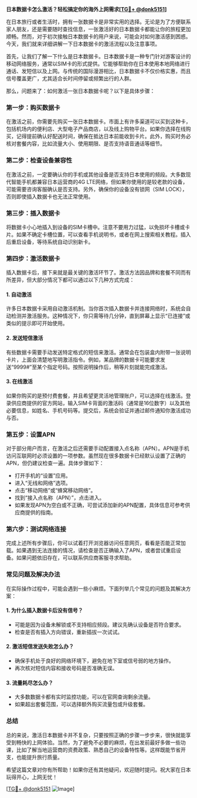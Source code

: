 **日本数据卡怎么激活？轻松搞定你的海外上网需求[[TG💪+ @donk5151](https://t.me/s/donk5151)]**

在日本旅行或者生活时，拥有一张数据卡是非常实用的选择。无论是为了方便联系家人朋友，还是需要随时查找信息，一张激活好的日本数据卡都能让你的旅程更加顺畅。然而，对于初次接触日本数据卡的用户来说，可能会对如何激活感到困惑。今天，我们就来详细讲解一下日本数据卡的激活流程以及注意事项。

首先，让我们了解一下什么是日本数据卡。日本数据卡是一种专门针对游客设计的移动网络服务，通常以SIM卡的形式提供。它能够帮助你在日本使用本地网络进行通话、发短信以及上网。与传统的国际漫游相比，日本数据卡不仅价格实惠，而且信号覆盖更广，尤其适合长时间停留或频繁出行的人群。

那么，问题来了：如何激活一张日本数据卡呢？以下是具体步骤：

### **第一步：购买数据卡**
在激活之前，你需要先购买一张日本数据卡。市面上有许多渠道可以买到这种卡，包括机场内的便利店、大型电子产品商店，以及线上购物平台。如果你选择在线购买，记得提前确认好配送时间，确保在抵达日本前能收到卡片。此外，购买时务必核对套餐内容，比如流量大小、使用期限、是否支持语音通话等细节。

### **第二步：检查设备兼容性**
在激活之前，一定要确认你的手机或其他设备是否支持日本使用的频段。大多数现代智能手机都兼容日本运营商的4G LTE网络，但如果你使用的是较老款的设备，可能需要咨询客服确认是否支持。另外，确保你的设备没有锁网（SIM LOCK），否则即使插入数据卡也无法正常使用。

### **第三步：插入数据卡**
将数据卡小心地插入到设备的SIM卡槽中。注意不要用力过猛，以免损坏卡槽或卡片。如果不确定卡槽位置，可以查看手机说明书，或者在网上搜索相关教程。插入后重启设备，等待系统自动识别新卡。

### **第四步：激活数据卡**
插入数据卡后，接下来就是最关键的激活环节了。激活方法因品牌和套餐不同而有所差异，但大部分情况下都可以通过以下几种方式完成：

#### **1. 自动激活**
许多日本数据卡采用自动激活机制。当你首次插入数据卡并连接网络时，系统会自动检测并激活服务。这种情况下，你只需等待几分钟，直到屏幕上显示“已连接”或类似的提示即可开始使用。

#### **2. 发送短信激活**
有些数据卡需要手动发送特定格式的短信来激活。通常会在包装盒内附带一张说明卡片，上面会清楚地写明激活指令。例如，某品牌的数据卡可能要求发送“9999#”至某个指定号码。按照说明操作后，稍等片刻就能完成激活。

#### **3. 在线激活**
如果你购买的是预付费套餐，并且希望更灵活地管理账户，可以选择在线激活。登录供应商提供的官方网站，输入SIM卡背面的激活码（通常是16位数字）以及其他必要信息，如姓名、手机号码等。提交后，系统会验证并通过邮件通知你激活成功与否。

### **第五步：设置APN**
对于部分用户而言，在激活之后还需要手动配置接入点名称（APN）。APN是手机访问互联网时必须设置的一项参数。虽然现在很多数据卡已经默认设置了正确的APN，但仍建议检查一遍。具体步骤如下：
- 打开手机的“设置”应用。
- 进入“无线和网络”选项。
- 点击“移动网络”或“蜂窝移动网络”。
- 找到“接入点名称（APN）”，点击进入。
- 如果发现APN为空白或不正确，可尝试添加新的APN配置，具体信息可参考供应商提供的指南。

### **第六步：测试网络连接**
完成上述所有步骤后，你可以试着打开浏览器访问任意网页，看看是否能正常加载。如果遇到无法连接的情况，请检查是否正确输入了APN，或者尝试重启设备。如果问题依旧存在，可以联系供应商客服寻求帮助。

### **常见问题及解决办法**
在实际操作过程中，可能会遇到一些小麻烦。下面列举几个常见的问题及其解决方案：

#### **1. 为什么插入数据卡后没有信号？**
- 可能是因为设备未解锁或不支持相应频段。建议先确认设备是否符合要求。
- 检查是否有插入方向错误，重新插拔一次试试。

#### **2. 激活短信发送失败怎么办？**
- 确保手机处于良好的网络环境下，避免在地下室或信号弱的地方操作。
- 再次核对短信内容和接收号码是否准确无误。

#### **3. 流量耗尽怎么办？**
- 大多数数据卡都有实时监控功能，可以在官网查询剩余流量。
- 如果超出套餐范围，可以选择额外购买流量包或升级套餐。

### **总结**
总的来说，激活日本数据卡并不复杂，只要按照正确的步骤一步步来，很快就能享受到畅快的上网体验。当然，为了避免不必要的麻烦，在出发前最好多做一些功课，比如了解当地运营商的资费政策、熟悉自己的设备特性等。这样既能节省开支，也能提升旅行质量。

希望这篇文章对你有所帮助！如果你还有其他疑问，欢迎随时提问。祝大家在日本玩得开心，上网无忧！

[[TG💪+ @donk5151](https://t.me/s/donk5151) ![Image](https://i.postimg.cc/rwNCRYN7/Snipaste-2025-04-30-17-27-05.png)]